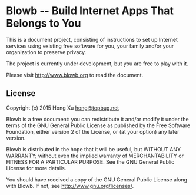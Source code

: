 # Blowb -- Build Internet Apps That Belongs to You

This is a document project, consisting of instructions to set up Internet services using existing
free software for you, your family and/or your organization to preserve privacy.

The project is currently under development, but you are free to play with it.

Please visit http://www.blowb.org to read the document.

## License

Copyright (c) 2015 Hong Xu <hong@topbug.net>

Blowb is a free document: you can redistribute it and/or modify it under the terms of the GNU
General Public License as published by the Free Software Foundation, either version 2 of the
License, or (at your option) any later version.

Blowb is distributed in the hope that it will be useful, but WITHOUT ANY WARRANTY; without even the
implied warranty of MERCHANTABILITY or FITNESS FOR A PARTICULAR PURPOSE.  See the GNU General Public
License for more details.

You should have received a copy of the GNU General Public License along with Blowb.  If not, see
<http://www.gnu.org/licenses/>.

